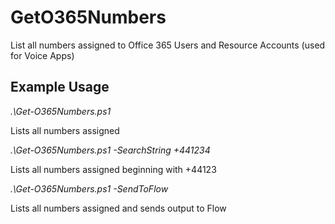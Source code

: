 # GetO365Numbers

List all numbers assigned to Office 365 Users and Resource Accounts (used for Voice Apps)

## Example Usage

_.\Get-O365Numbers.ps1_

Lists all numbers assigned


_.\Get-O365Numbers.ps1 -SearchString +441234_

Lists all numbers assigned beginning with +44123


_.\Get-O365Numbers.ps1 -SendToFlow <URL>_

Lists all numbers assigned and sends output to Flow
